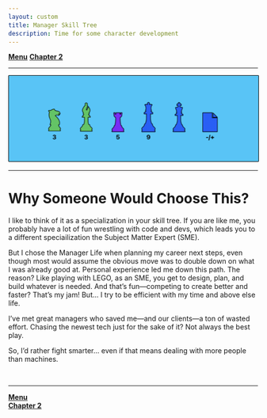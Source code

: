 ```yaml
---
layout: custom
title: Manager Skill Tree
description: Time for some character development
---
```


<div class="nav-buttons">
  <a href="/pages/tales-manager" class="custom-button right"><strong>Menu</strong></a>
  <a href="/pages/tales-manager-2" class="custom-button left"><strong>Chapter 2</strong></a>
</div>

---

<img class="myImg" src="../images/headers/cian-chess-board.png" alt="cian-chess-board" style="border: 1px solid #000; border-radius: 1px; padding: 0px; cursor: pointer;">

---

# Why Someone Would Choose This?

I like to think of it as a specialization in your skill tree. If you are like me, you probably have a lot of fun wrestling with code and devs, which leads you to a different speciailization the Subject Matter Expert (SME).

But I chose the Manager Life when planning my career next steps, even though most would assume the obvious move was to double down on what I was already good at. 
Personal experience led me down this path. The reason? Like playing with LEGO, as an SME, you get to design, plan, and build whatever is needed. And that’s fun—competing to create better and faster? That’s my jam! But... I try to be efficient with my time and above else life.

I’ve met great managers who saved me—and our clients—a ton of wasted effort. Chasing the newest tech just for the sake of it? Not always the best play.

So, I’d rather fight smarter... even if that means dealing with more people than machines.


<br>


---

<div class="nav-buttons">
  <a href="/pages/tales-manager" class="custom-button right"><strong>Menu</strong></a>
</div>
<a href="/pages/tales-manager-2" class="custom-button right"><strong>Chapter 2</strong></a>
